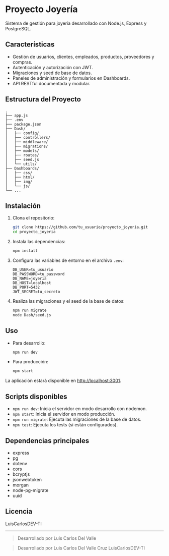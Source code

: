# Proyecto Joyería

Sistema de gestión para joyería desarrollado con Node.js, Express y PostgreSQL.

## Características

- Gestión de usuarios, clientes, empleados, productos, proveedores y compras.
- Autenticación y autorización con JWT.
- Migraciones y seed de base de datos.
- Paneles de administración y formularios en Dashboards.
- API RESTful documentada y modular.

## Estructura del Proyecto

```
.
├── app.js
├── .env
├── package.json
├── Dash/
│   ├── config/
│   ├── controllers/
│   ├── middleware/
│   ├── migrations/
│   ├── models/
│   ├── routes/
│   ├── seed.js
│   └── utils/
├── Dashboards/
│   ├── css/
│   ├── html/
│   ├── img/
│   └── js/
└── ...
```

## Instalación

1. Clona el repositorio:
   ```sh
   git clone https://github.com/tu_usuario/proyecto_joyeria.git
   cd proyecto_joyeria
   ```

2. Instala las dependencias:
   ```sh
   npm install
   ```

3. Configura las variables de entorno en el archivo `.env`:
   ```
   DB_USER=tu_usuario
   DB_PASSWORD=tu_password
   DB_NAME=joyeria
   DB_HOST=localhost
   DB_PORT=5432
   JWT_SECRET=tu_secreto
   ```

4. Realiza las migraciones y el seed de la base de datos:
   ```sh
   npm run migrate
   node Dash/seed.js
   ```

## Uso

- Para desarrollo:
  ```sh
  npm run dev
  ```
- Para producción:
  ```sh
  npm start
  ```

La aplicación estará disponible en [http://localhost:3001](http://localhost:3001).

## Scripts disponibles

- `npm run dev`: Inicia el servidor en modo desarrollo con nodemon.
- `npm start`: Inicia el servidor en modo producción.
- `npm run migrate`: Ejecuta las migraciones de la base de datos.
- `npm test`: Ejecuta los tests (si están configurados).

## Dependencias principales

- express
- pg
- dotenv
- cors
- bcryptjs
- jsonwebtoken
- morgan
- node-pg-migrate
- uuid

## Licencia

LuisCarlosDEV-TI

---

> Desarrollado por Luis Carlos Del Valle

> Desarrollado por Luis Carlos Del Valle Cruz
> LuisCarlosDEV-TI
